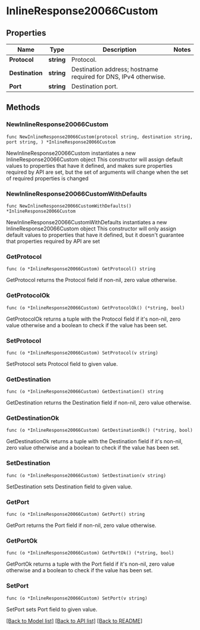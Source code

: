 # InlineResponse20066Custom

## Properties

Name | Type | Description | Notes
------------ | ------------- | ------------- | -------------
**Protocol** | **string** | Protocol. | 
**Destination** | **string** | Destination address; hostname required for DNS, IPv4 otherwise. | 
**Port** | **string** | Destination port. | 

## Methods

### NewInlineResponse20066Custom

`func NewInlineResponse20066Custom(protocol string, destination string, port string, ) *InlineResponse20066Custom`

NewInlineResponse20066Custom instantiates a new InlineResponse20066Custom object
This constructor will assign default values to properties that have it defined,
and makes sure properties required by API are set, but the set of arguments
will change when the set of required properties is changed

### NewInlineResponse20066CustomWithDefaults

`func NewInlineResponse20066CustomWithDefaults() *InlineResponse20066Custom`

NewInlineResponse20066CustomWithDefaults instantiates a new InlineResponse20066Custom object
This constructor will only assign default values to properties that have it defined,
but it doesn't guarantee that properties required by API are set

### GetProtocol

`func (o *InlineResponse20066Custom) GetProtocol() string`

GetProtocol returns the Protocol field if non-nil, zero value otherwise.

### GetProtocolOk

`func (o *InlineResponse20066Custom) GetProtocolOk() (*string, bool)`

GetProtocolOk returns a tuple with the Protocol field if it's non-nil, zero value otherwise
and a boolean to check if the value has been set.

### SetProtocol

`func (o *InlineResponse20066Custom) SetProtocol(v string)`

SetProtocol sets Protocol field to given value.


### GetDestination

`func (o *InlineResponse20066Custom) GetDestination() string`

GetDestination returns the Destination field if non-nil, zero value otherwise.

### GetDestinationOk

`func (o *InlineResponse20066Custom) GetDestinationOk() (*string, bool)`

GetDestinationOk returns a tuple with the Destination field if it's non-nil, zero value otherwise
and a boolean to check if the value has been set.

### SetDestination

`func (o *InlineResponse20066Custom) SetDestination(v string)`

SetDestination sets Destination field to given value.


### GetPort

`func (o *InlineResponse20066Custom) GetPort() string`

GetPort returns the Port field if non-nil, zero value otherwise.

### GetPortOk

`func (o *InlineResponse20066Custom) GetPortOk() (*string, bool)`

GetPortOk returns a tuple with the Port field if it's non-nil, zero value otherwise
and a boolean to check if the value has been set.

### SetPort

`func (o *InlineResponse20066Custom) SetPort(v string)`

SetPort sets Port field to given value.



[[Back to Model list]](../README.md#documentation-for-models) [[Back to API list]](../README.md#documentation-for-api-endpoints) [[Back to README]](../README.md)


